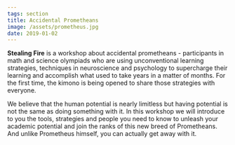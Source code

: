 ```yaml
---
tags: section
title: Accidental Prometheans
image: /assets/prometheus.jpg
date: 2019-01-02
---
```


**Stealing Fire** is a workshop about accidental prometheans - participants in math and science olympiads who are using unconventional learning strategies, techniques in neuroscience and psychology to supercharge their learning and accomplish what used to take years in a matter of months. For the first time, the kimono is being opened to share those strategies with everyone.

We believe that the human potential is nearly limitless but having potential is not the same as doing something with it. In this workshop we will introduce to you the tools, strategies and people you need to know to unleash your academic potential and join the ranks of this new breed of Prometheans. And unlike Prometheus himself, you can actually get away with it.
